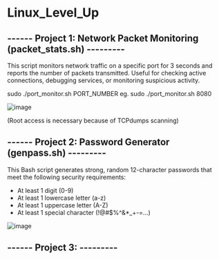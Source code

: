# Linux_Level_Up

------ Project 1: Network Packet Monitoring (packet_stats.sh) ---------
-----------------------------------------------------
This script monitors network traffic on a specific port for 3 seconds and reports the number of packets transmitted. Useful for checking active connections, debugging services, or monitoring suspicious activity.

sudo ./port_monitor.sh PORT_NUMBER eg.  sudo ./port_monitor.sh 8080

![image](https://github.com/user-attachments/assets/296622cb-1486-4e7c-a01c-0ffb939e882a)


(Root access is necessary because of TCPdumps scanning)


------ Project 2: Password Generator (genpass.sh)   ---------
-----------------------------------------------------------------------
This Bash script generates strong, random 12-character passwords that meet the following security requirements:
  * At least 1 digit (0-9)
  * At least 1 lowercase letter (a-z)
  * At least 1 uppercase letter (A-Z)
  * At least 1 special character (!@#$%^&*_+-=...)

![image](https://github.com/user-attachments/assets/1ffd1fd2-631d-41d2-89e8-b4cc355f561d)


------ Project 3:    ---------
-----------------------------------------------------------------------
